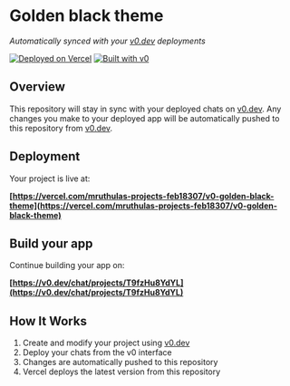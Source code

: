 # Golden black theme

*Automatically synced with your [v0.dev](https://v0.dev) deployments*

[![Deployed on Vercel](https://img.shields.io/badge/Deployed%20on-Vercel-black?style=for-the-badge&logo=vercel)](https://vercel.com/mruthulas-projects-feb18307/v0-golden-black-theme)
[![Built with v0](https://img.shields.io/badge/Built%20with-v0.dev-black?style=for-the-badge)](https://v0.dev/chat/projects/T9fzHu8YdYL)

## Overview

This repository will stay in sync with your deployed chats on [v0.dev](https://v0.dev).
Any changes you make to your deployed app will be automatically pushed to this repository from [v0.dev](https://v0.dev).

## Deployment

Your project is live at:

**[https://vercel.com/mruthulas-projects-feb18307/v0-golden-black-theme](https://vercel.com/mruthulas-projects-feb18307/v0-golden-black-theme)**

## Build your app

Continue building your app on:

**[https://v0.dev/chat/projects/T9fzHu8YdYL](https://v0.dev/chat/projects/T9fzHu8YdYL)**

## How It Works

1. Create and modify your project using [v0.dev](https://v0.dev)
2. Deploy your chats from the v0 interface
3. Changes are automatically pushed to this repository
4. Vercel deploys the latest version from this repository
